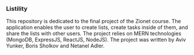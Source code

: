 ### Listility
This repository is dedicated to the final project of the Zionet course. The application enables the user to create lists, create tasks inside of them, and share the lists with other users.
The project relies on MERN technologies (MongoDB, ExpressJS, ReactJS, NodeJS).
The project was written by Aviv Yunker, Boris Sholkov and Netanel Adler.